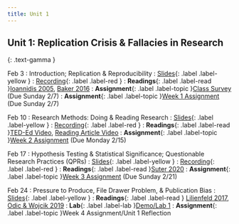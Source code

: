 ```yaml
---
title: Unit 1
---
```


## Unit 1: Replication Crisis & Fallacies in Research
{: .text-gamma }


Feb 3
: Introduction; Replication & Reproducibility
  : [Slides](https://docs.google.com/presentation/d/1AZ1jm43drgntQscfUjjKZRoXt4JWvsLNi71TnsUkOAc/edit?usp=sharing){: .label .label-yellow }
  : [Recording](https://www.youtube.com/watch?v=-t85Teknels){: .label .label-red }
: **Readings**{: .label .label-read }[Ioannidis 2005](https://journals.plos.org/plosmedicine/article/file?id=10.1371/journal.pmed.0020124&type=printable), 
[Baker 2016](https://www.nature.com/news/1-500-scientists-lift-the-lid-on-reproducibility-1.19970)
: **Assignment**{: .label .label-topic }[Class Survey](https://bcourses.berkeley.edu/courses/1502254/quizzes/2341118) (Due Sunday 2/7)
: **Assignment**{: .label .label-topic }[Week 1 Assignment](https://bcourses.berkeley.edu/courses/1502254/quizzes/2341121) (Due Sunday 2/7)


Feb 10
: Research Methods: Doing & Reading Research
  : [Slides](https://docs.google.com/presentation/d/1hZ4A7UwIXjEraDDQFgpIO6ReBTeLbe4bMjZBsTbVs0Q/edit?usp=sharing){: .label .label-yellow }
  : [Recording](https://www.youtube.com/watch?v=-8rkORPY3cQ){: .label .label-red }
: **Readings**{: .label .label-read }[TED-Ed Video](https://youtu.be/GUpd2HJHUt8), [Reading Article Video](https://www.youtube.com/watch?v=t2K6mJkSWoA)
: **Assignment**{: .label .label-topic }[Week 2 Assignment](https://bcourses.berkeley.edu/courses/1502254/discussion_topics/5952507?module_item_id=16086971) (Due Monday 2/15)


Feb 17
: Hypothesis Testing & Statistical Significance; Questionable Research Practices (QPRs)
  : [Slides](https://docs.google.com/presentation/d/1zoM1mH5jb3YCEqPPfLVSrwk9FvMhQmZ9mKXSNo3E4UU/edit?usp=sharing){: .label .label-yellow }
  : [Recording](https://www.youtube.com/watch?v=mO1M4-IEZAw){: .label .label-red }
: **Readings**{: .label .label-read }[Suter 2020](https://journals-sagepub-com.libproxy.berkeley.edu/doi/pdf/10.1177/1084822320934468)
: **Assignment**{: .label .label-topic }[Week 3 Assignment](https://bcourses.berkeley.edu/courses/1502254/discussion_topics/5995026) (Due Sunday 2/21)


Feb 24
: Pressure to Produce, File Drawer Problem, & Publication Bias
  : [Slides](https://docs.google.com/presentation/d/1o9J0NoFHSVyd-cwO4aAqY8HT2aMCFKKEJ3P8GnEZZc0/edit?usp=sharing){: .label .label-yellow }
: **Readings**{: .label .label-read }
[Lilienfeld 2017](https://journals.sagepub.com/doi/pdf/10.1177/1745691616687745), 
[Odic & Wojcik 2019](https://odic.psych.ubc.ca/files/pdfs/Odic%20and%20Wojcik%20(in%20press)%20Publication%20Gender%20Gap%20in%20Psychology.pdf)
: **Lab**{: .label .label-lab }[Demo/Lab 1](https://datahub.berkeley.edu/hub/user-redirect/git-pull?repo=https%3A%2F%2Fgithub.com%2Fyuyang-zhong%2Fpsych198-files&urlpath=tree%2Fpsych198-files%2Flab1%2Flab1.ipynb&branch=master)
: **Assignment**{: .label .label-topic }Week 4 Assignment/Unit 1 Reflection
